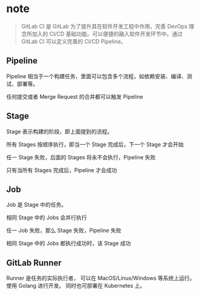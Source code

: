 # note

> GitLab CI 是 GitLab 为了提升其在软件开发工程中作用，完善 DevOps 理念所加入的 CI/CD 基础功能。可以便捷的融入软件开发环节中。通过 GitLab CI 可以定义完善的 CI/CD Pipeline。

## Pipeline

Pipeline 相当于一个构建任务，里面可以包含多个流程，如依赖安装、编译、测试、部署等。

任何提交或者 Merge Request 的合并都可以触发 Pipeline

## Stage

Stage 表示构建的阶段，即上面提到的流程。

所有 Stages 按顺序执行，即当一个 Stage 完成后，下一个 Stage 才会开始

任一 Stage 失败，后面的 Stages 将永不会执行，Pipeline 失败

只有当所有 Stages 完成后，Pipeline 才会成功

## Job

Job 是 Stage 中的任务。

相同 Stage 中的 Jobs 会并行执行

任一 Job 失败，那么 Stage 失败，Pipeline 失败

相同 Stage 中的 Jobs 都执行成功时，该 Stage 成功

## GitLab Runner

Runner 是任务的实际执行者， 可以在 MacOS/Linux/Windows 等系统上运行。使用 Golang 进行开发。 同时也可部署在 Kubernetes 上。

